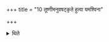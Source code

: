 +++
title = "10 तूष्णीमनुवषट्कृते हुत्वा यमश्विना"

+++

<details><summary>थिते</summary>

तूष्णीमनुवषट्कृते हुत्वा यमश्विना नमुचेरित्याश्विनमध्वर्युर्भक्षयति १०
</details>
